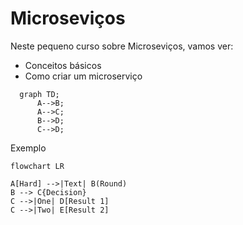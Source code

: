 # Microseviços

Neste pequeno curso sobre Microseviços, vamos ver:

+ Conceitos básicos
+ Como criar um microserviço

```mermaid
  graph TD;
      A-->B;
      A-->C;
      B-->D;
      C-->D;
```
Exemplo

```mermaid
flowchart LR

A[Hard] -->|Text| B(Round)
B --> C{Decision}
C -->|One| D[Result 1]
C -->|Two| E[Result 2]
```

